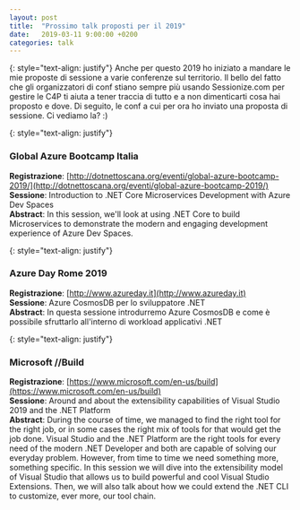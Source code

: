 ```yaml
---
layout: post
title:  "Prossimo talk proposti per il 2019"
date:   2019-03-11 9:00:00 +0200
categories: talk
---
```

{: style="text-align: justify"}
Anche per questo 2019 ho iniziato a mandare le mie proposte di sessione a varie conferenze sul territorio. Il bello del fatto che gli organizzatori di conf stiano sempre più usando Sessionize.com per gestire le C4P ti aiuta a tener traccia di tutto e a non dimenticarti cosa hai proposto e dove. Di seguito, le conf a cui per ora ho inviato una proposta di sessione. Ci vediamo la? :)

{: style="text-align: justify"}
### Global Azure Bootcamp Italia 
**Registrazione**: [http://dotnettoscana.org/eventi/global-azure-bootcamp-2019/](http://dotnettoscana.org/eventi/global-azure-bootcamp-2019/)  
**Sessione**: Introduction to .NET Core Microservices Development with Azure Dev Spaces  
**Abstract**: In this session, we'll look at using .NET Core to build Microservices to demonstrate the modern and engaging development experience of Azure Dev Spaces.

{: style="text-align: justify"}
### Azure Day Rome 2019
**Registrazione**: [http://www.azureday.it](http://www.azureday.it)  
**Sessione**: Azure CosmosDB per lo sviluppatore .NET  
**Abstract**: In questa sessione introdurremo Azure CosmosDB e come è possibile sfruttarlo all'interno di workload applicativi .NET

{: style="text-align: justify"}
### Microsoft //Build
**Registrazione**: [https://www.microsoft.com/en-us/build](https://www.microsoft.com/en-us/build)  
**Sessione**: Around and about the extensibility capabilities of Visual Studio 2019 and the .NET Platform  
**Abstract**: During the course of time, we managed to find the right tool for the right job, or in some cases the right mix of tools for that would get the job done. Visual Studio and the .NET Platform are the right tools for every need of the modern .NET Developer and both are capable of solving our everyday problem. However, from time to time we need something more, something specific. In this session we will dive into the extensibility model of Visual Studio that allows us to build powerful and cool Visual Studio Extensions. Then, we will also talk about how we could extend the .NET CLI to customize, ever more, our tool chain.